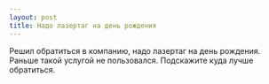```yaml
---
layout: post 
title: Надо лазертаг на день рождения 
--- 
```

Решил обратиться в компанию, надо лазертаг на день рождения. Раньше такой услугой не пользовался. Подскажите куда лучше обратиться.
